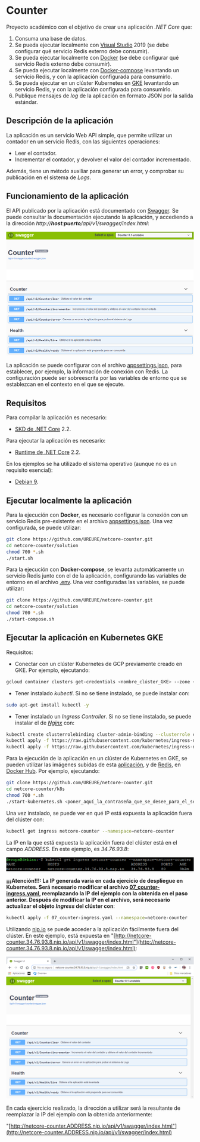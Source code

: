 # Counter

Proyecto académico con el objetivo de crear una aplicación *.NET Core* que:

1. Consuma una base de datos.
2. Se pueda ejecutar localmente con [Visual Studio](https://visualstudio.microsoft.com/es/vs/) 2019 (se debe configurar qué servicio Redis externo debe consumir).
3. Se pueda ejecutar localmente con [Docker](https://www.docker.com/) (se debe configurar qué servicio Redis externo debe consumir).
4. Se pueda ejecutar localmente con [Docker-compose](https://docs.docker.com/compose/) levantando un servicio Redis, y con la aplicación configurada para consumirlo.
5. Se pueda ejecutar en un clúster Kubernetes en [GKE](https://cloud.google.com/kubernetes-engine/?hl=es) levantando un servicio Redis, y con la aplicación configurada para consumirlo.
6. Publique mensajes de *log* de la aplicación en formato JSON por la salida estándar.

## Descripción de la aplicación

La aplicación es un servicio Web API simple, que permite utilizar un contador en un servicio Redis, con las siguientes operaciones:

* Leer el contador.
* Incrementar el contador, y devolver el valor del contador incrementado.

Además, tiene un método auxiliar para generar un error, y comprobar su publicación en el sistema de *Logs*.

## Funcionamiento de la aplicación

El API publicado por la aplicación está documentado con [Swagger](https://swagger.io/). Se puede consultar la documentación ejecutando la aplicación, y accediendo a la dirección *http://**host**:**puerto**/api/v1/swagger/index.html*:

![Swagger](./img/swagger.png)

La aplicación se puede configurar con el archivo [appsettings.json](./solution/src/Counter.Web/appsettings.json), para establecer, por ejemplo, la información de conexión con Redis. La configuración puede ser sobreescrita por las variables de entorno que se establezcan en el contexto en el que se ejecute.

## Requisitos

Para compilar la aplicación es necesario:

* [SKD de .NET Core](https://dotnet.microsoft.com/download) 2.2.

Para ejecutar la aplicación es necesario:

* [Runtime de .NET Core](https://dotnet.microsoft.com/download/dotnet-core/2.2) 2.2.

En los ejemplos se ha utilizado el sistema operativo (aunque no es un requisito esencial):

* [Debian 9](https://www.debian.org/index.es.html).

## Ejecutar localmente la aplicación

Para la ejecución con **Docker**, es necesario configurar la conexión con un servicio Redis pre-existente en el archivo [appsettings.json](./solution/src/Counter.Web/appsettings.json). Una vez configurada, se puede utilizar:

```bash
git clone https://github.com/UREURE/netcore-counter.git
cd netcore-counter/solution
chmod 700 *.sh
./start.sh
```

Para la ejecución con **Docker-compose**, se levanta automáticamente un servicio Redis junto con el de la aplicación, configurando las variables de entorno en el archivo [.env](./solution/.env). Una vez configuradas las variables, se puede utilizar:

```bash
git clone https://github.com/UREURE/netcore-counter.git
cd netcore-counter/solution
chmod 700 *.sh
./start-compose.sh
```

## Ejecutar la aplicación en Kubernetes GKE

Requisitos:

* Conectar con un clúster Kubernetes de GCP previamente creado en GKE. Por ejemplo, ejecutando:

```bash
gcloud container clusters get-credentials <nombre_clúster_GKE> --zone <zona_clúster_GKE> --project <nombre_proyecto_GCP>
```

* Tener instalado *kubectl*. Si no se tiene instalado, se puede instalar con:

```bash
sudo apt-get install kubectl -y
```

* Tener instalado un *Ingress Controller*. Si no se tiene instalado, se puede instalar el de *[Nginx](https://github.com/kubernetes/ingress-nginx/tree/master/deploy)* con:

```bash
kubectl create clusterrolebinding cluster-admin-binding --clusterrole cluster-admin --user $(gcloud config get-value account)
kubectl apply -f https://raw.githubusercontent.com/kubernetes/ingress-nginx/master/deploy/static/mandatory.yaml
kubectl apply -f https://raw.githubusercontent.com/kubernetes/ingress-nginx/master/deploy/static/provider/cloud-generic.yaml
```

Para la ejecución de la aplicación en un clúster de Kubernetes en GKE, se pueden utilizar las imágenes subidas de esta [aplicación](https://hub.docker.com/r/ureure/netcore-counter), y de [Redis](https://hub.docker.com/_/redis), en [Docker Hub](https://hub.docker.com/). Por ejemplo, ejecutando:

```bash
git clone https://github.com/UREURE/netcore-counter.git
cd netcore-counter/k8s
chmod 700 *.sh
./start-kubernetes.sh <poner_aquí_la_contraseña_que_se_desee_para_el_servicio_Redis>
```

Una vez instalado, se puede ver en qué IP está expuesta la aplicación fuera del clúster con:

```bash
kubectl get ingress netcore-counter --namespace=netcore-counter
```

La IP en la que está expuesta la aplicación fuera del clúster está en el campo *ADDRESS*. En este ejemplo, es *34.76.93.8*:

![IP Ingress](./img/ip-ingress.png)

**¡¡¡Atención!!!: La IP generada varía en cada ejercicio de despliegue en Kubernetes. Será necesario modificar el archivo [07_counter-ingress.yaml](./k8s/07_counter-ingress.yaml), reemplazando la IP del ejemplo con la obtenida en el paso anterior. Después de modificar la IP en el archivo, será necesario actualizar el objeto *Ingress* del clúster con**:

```bash
kubectl apply -f 07_counter-ingress.yaml --namespace=netcore-counter
```

Utilizando [nip.io](https://nip.io/) se puede acceder a la aplicación fácilmente fuera del clúster. En este ejemplo, está expuesta en "[http://netcore-counter.34.76.93.8.nip.io/api/v1/swagger/index.html"](http://netcore-counter.34.76.93.8.nip.io/api/v1/swagger/index.html):

![Swagger Kubernetes](./img/swagger-kubernetes.png)

En cada ejeercicio realizado, la dirección a utilizar será la resultante de reemplazar la IP del ejemplo con la obtenida anteriormente:

"[http://netcore-counter.ADDRESS.nip.io/api/v1/swagger/index.html"](http://netcore-counter.ADDRESS.nip.io/api/v1/swagger/index.html)
